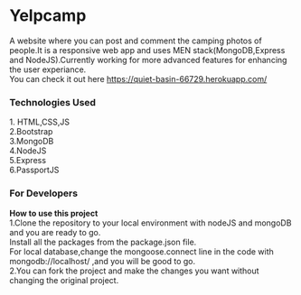 # Yelpcamp
A website where you can post and comment the camping photos of people.It is a responsive web app and uses 
MEN stack(MongoDB,Express and NodeJS).Currently working for more advanced features for enhancing the user experiance.<br>
You can check it out here https://quiet-basin-66729.herokuapp.com/

<h3>Technologies Used </h3>
1. HTML,CSS,JS<br>
2.Bootstrap<br>
3.MongoDB<br>
4.NodeJS<br>
5.Express<br>
6.PassportJS<br>

<h3>For Developers </h3>
<strong>How to use this project </strong><br>
1.Clone the repository to your local environment with nodeJS and mongoDB and you are ready to go.<br>
  Install all the packages from the package.json file.<br>
  For local database,change the mongoose.connect line in the code with mongodb://localhost/<dbname> ,and you will be good to go.<br>
2.You can fork the project and make the changes you want without changing the original project.

